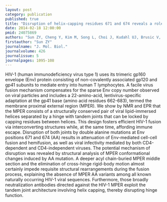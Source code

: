 ```yaml
---
layout: post
category: publication
published: true
title: "Disruption of helix-capping residues 671 and 674 reveals a role in HIV-1 entry for a specialized hinge segment of the membrane proximal external region of gp41."
date: 2014-02-18 12:00:00
pmid: 24075869
authors: "Sun ZY, Cheng Y, Kim M, Song L, Choi J, Kudahl UJ, Brusic V, Chowdhury B, Yu L, Seaman MS, Bellot G, Shih WM, Wagner G, Reinherz EL"
firstauthor: "Sun ZY"
journalname: "J. Mol. Biol."
journalvolume: 426
journalissue: 5
journalpages: 1095-108
---
```


HIV-1 (human immunodeficiency virus type 1) uses its trimeric gp160 envelope (Env) protein consisting of non-covalently associated gp120 and gp41 subunits to mediate entry into human T lymphocytes. A facile virus fusion mechanism compensates for the sparse Env copy number observed on viral particles and includes a 22-amino-acid, lentivirus-specific adaptation at the gp41 base (amino acid residues 662-683), termed the membrane proximal external region (MPER). We show by NMR and EPR that the MPER consists of a structurally conserved pair of viral lipid-immersed helices separated by a hinge with tandem joints that can be locked by capping residues between helices. This design fosters efficient HIV-1 fusion via interconverting structures while, at the same time, affording immune escape. Disruption of both joints by double alanine mutations at Env positions 671 and 674 (AA) results in attenuation of Env-mediated cell-cell fusion and hemifusion, as well as viral infectivity mediated by both CD4-dependent and CD4-independent viruses. The potential mechanism of disruption was revealed by structural analysis of MPER conformational changes induced by AA mutation. A deeper acyl chain-buried MPER middle section and the elimination of cross-hinge rigid-body motion almost certainly impede requisite structural rearrangements during the fusion process, explaining the absence of MPER AA variants among all known naturally occurring HIV-1 viral sequences. Furthermore, those broadly neutralization antibodies directed against the HIV-1 MPER exploit the tandem joint architecture involving helix capping, thereby disrupting hinge function.

